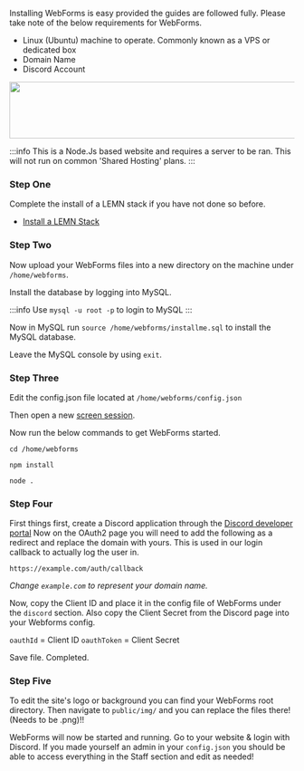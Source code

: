 Installing WebForms is easy provided the guides are followed fully. Please take note of the below requirements for WebForms.

- Linux (Ubuntu) machine to operate. Commonly known as a VPS or dedicated box
- Domain Name
- Discord Account

<a href="https://turbonode.co/weblutions" target="_blank"><img src="https://weblutions.com/i/O29hdj.png" border="0" alt="" width="740" height="100"/></a>

:::info
This is a Node.Js based website and requires a server to be ran. This will not run on common 'Shared Hosting' plans.
:::

### Step One

Complete the install of a LEMN stack if you have not done so before.

- [Install a LEMN Stack](/c/knowledgebase/lemn-stack-install)

### Step Two

Now upload your WebForms files into a new directory on the machine under `/home/webforms`.

Install the database by logging into MySQL.

:::info
Use `mysql -u root -p` to login to MySQL
:::

Now in MySQL run `source /home/webforms/installme.sql` to install the MySQL database.

Leave the MySQL console by using `exit`.

### Step Three

Edit the config.json file located at `/home/webforms/config.json`

Then open a new [screen session](https://docs.faxes.zone/c/knowledgebase/screen).

Now run the below commands to get WebForms started.

```
cd /home/webforms

npm install

node .
```

### Step Four
First things first, create a Discord application through the [Discord developer portal](https://discord.com/developers/applications)
Now on the OAuth2 page you will need to add the following as a redirect and replace the domain with yours. This is used in our login callback to actually log the user in.

```
https://example.com/auth/callback
```
*Change `example.com` to represent your domain name.*

Now, copy the Client ID and place it in the config file of WebForms under the `discord` section. Also copy the Client Secret from the Discord page into your Webforms config.

`oauthId` = Client ID
`oauthToken` = Client Secret

Save file. Completed.

### Step Five
To edit the site's logo or background you can find your WebForms root directory. Then navigate to `public/img/` and you can replace the files there! (Needs to be .png)!!

WebForms will now be started and running.
Go to your website & login with Discord. If you made yourself an admin in your `config.json` you should be able to access everything in the Staff section and edit as needed!
